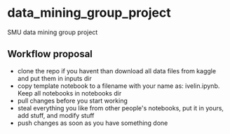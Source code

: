 # data_mining_group_project
SMU data mining group project


## Workflow proposal	
- clone the repo if you havent than download all data files from kaggle and put them in inputs dir
- copy template notebook to a filename with your name as: ivelin.ipynb. Keep all notebooks in notebooks dir
- pull changes before you start working
- steal everything you like from other people's notebooks, put it in yours, add stuff, and modify stuff
- push changes as soon as you have something done
